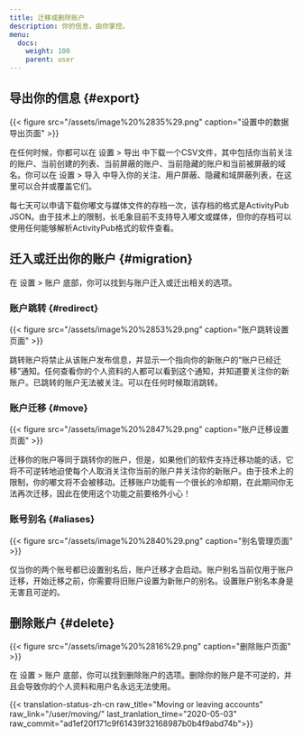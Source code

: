 ```yaml
---
title: 迁移或删除账户
description: 你的信息，由你掌控。
menu:
  docs:
    weight: 100
    parent: user
---
```


## 导出你的信息 {#export}

{{< figure src="/assets/image%20%2835%29.png" caption="设置中的数据导出页面" >}}

在任何时候，你都可以在 设置 &gt; 导出 中下载一个CSV文件，其中包括你当前关注的账户、当前创建的列表、当前屏蔽的账户、当前隐藏的账户和当前被屏蔽的域名。你可以在 设置 &gt; 导入 中导入你的关注、用户屏蔽、隐藏和域屏蔽列表，在这里可以合并或覆盖它们。

每七天可以申请下载你嘟文与媒体文件的存档一次，该存档的格式是ActivityPub JSON。由于技术上的限制，长毛象目前不支持导入嘟文或媒体，但你的存档可以使用任何能够解析ActivityPub格式的软件查看。

## 迁入或迁出你的账户 {#migration}

在 设置 &gt; 账户 底部，你可以找到与账户迁入或迁出相关的选项。

### 账户跳转 {#redirect}

{{< figure src="/assets/image%20%2853%29.png" caption="账户跳转设置页面" >}}

跳转账户将禁止从该账户发布信息，并显示一个指向你的新账户的“账户已经迁移”通知。任何查看你的个人资料的人都可以看到这个通知，并知道要关注你的新账户。已跳转的账户无法被关注。可以在任何时候取消跳转。

### 账户迁移 {#move}

{{< figure src="/assets/image%20%2847%29.png" caption="账户迁移设置页面" >}}

迁移你的账户等同于跳转你的账户，但是，如果他们的软件支持迁移功能的话，它将不可逆转地迫使每个人取消关注你当前的账户并关注你的新账户。由于技术上的限制，你的嘟文将不会被移动。迁移账户功能有一个很长的冷却期，在此期间你无法再次迁移，因此在使用这个功能之前要格外小心！

### 账号别名 {#aliases}

{{< figure src="/assets/image%20%2840%29.png" caption="别名管理页面" >}}

仅当你的两个账号都已设置别名后，账户迁移才会启动。账户别名当前仅用于账户迁移，开始迁移之前，你需要将旧账户设置为新账户的别名。设置账户别名本身是无害且可逆的。

## 删除账户 {#delete}

{{< figure src="/assets/image%20%2816%29.png" caption="删除账户页面" >}}

在 设置 &gt; 账户 底部，你可以找到删除账户的选项。删除你的账户是不可逆的，并且会导致你的个人资料和用户名永远无法使用。

{{< translation-status-zh-cn raw_title="Moving or leaving accounts" raw_link="/user/moving/" last_tranlation_time="2020-05-03" raw_commit="ad1ef20f171c9f61439f32168987b0b4f9abd74b">}}
